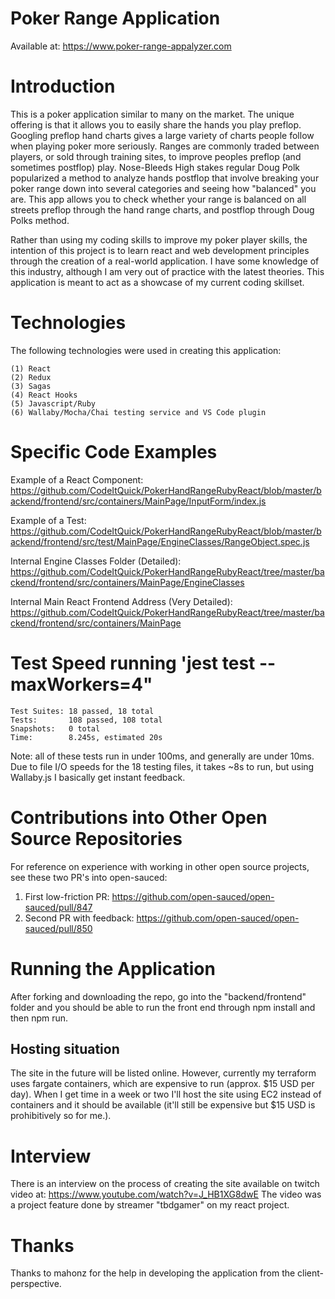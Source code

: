 # Poker Range Application

Available at: https://www.poker-range-appalyzer.com

# Introduction

This is a poker application similar to many on the market. The unique offering is that it allows you to easily
share the hands you play preflop. Googling preflop hand charts gives a large variety of charts people follow when
playing poker more seriously. Ranges are commonly traded between players, or sold through training sites, to improve
peoples preflop (and sometimes postflop) play. Nose-Bleeds High stakes regular Doug Polk popularized a method to analyze
hands postflop that involve breaking your poker range down into several categories and seeing how "balanced" you are.
This app allows you to check whether your range is balanced on all streets preflop through the hand range charts, and postflop
through Doug Polks method.

Rather than using my coding skills to improve my poker player skills, the intention of this project is to learn react and web development
principles through the creation of a real-world application. I have some knowledge of this industry, although I am very out of practice
with the latest theories. This application is meant to act as a showcase of my current coding skillset.

# Technologies

The following technologies were used in creating this application:

```
(1) React
(2) Redux
(3) Sagas
(4) React Hooks
(5) Javascript/Ruby
(6) Wallaby/Mocha/Chai testing service and VS Code plugin
```
# Specific Code Examples

Example of a React Component:
https://github.com/CodeItQuick/PokerHandRangeRubyReact/blob/master/backend/frontend/src/containers/MainPage/InputForm/index.js

Example of a Test:
https://github.com/CodeItQuick/PokerHandRangeRubyReact/blob/master/backend/frontend/src/test/MainPage/EngineClasses/RangeObject.spec.js

Internal Engine Classes Folder (Detailed):
https://github.com/CodeItQuick/PokerHandRangeRubyReact/tree/master/backend/frontend/src/containers/MainPage/EngineClasses

Internal Main React Frontend Address (Very Detailed):
https://github.com/CodeItQuick/PokerHandRangeRubyReact/tree/master/backend/frontend/src/containers/MainPage

# Test Speed running 'jest test --maxWorkers=4"

```
Test Suites: 18 passed, 18 total
Tests:       108 passed, 108 total
Snapshots:   0 total
Time:        8.245s, estimated 20s
```

Note: all of these tests run in under 100ms, and generally are under 10ms. Due to file I/O speeds for the 18 testing files, it takes ~8s to run, but using Wallaby.js I basically get instant feedback.

# Contributions into Other Open Source Repositories

For reference on experience with working in other open source projects, see these two PR's into open-sauced:

1. First low-friction PR: https://github.com/open-sauced/open-sauced/pull/847
1. Second PR with feedback: https://github.com/open-sauced/open-sauced/pull/850

# Running the Application

After forking and downloading the repo, go into the "backend/frontend" folder and you should be able to run the front end through npm install and then npm run.

## Hosting situation 

The site in the future will be listed online. However, currently my terraform uses fargate containers, which are expensive to run (approx. $15 USD per day). When I get time in a week or two I'll host the site using EC2 instead of containers and it should be available (it'll still be expensive but $15 USD is prohibitively so for me.).

# Interview

There is an interview on the process of creating the site available on twitch video at: https://www.youtube.com/watch?v=J_HB1XG8dwE
The video was a project feature done by streamer "tbdgamer" on my react project.

# Thanks
Thanks to mahonz for the help in developing the application from the client-perspective.
